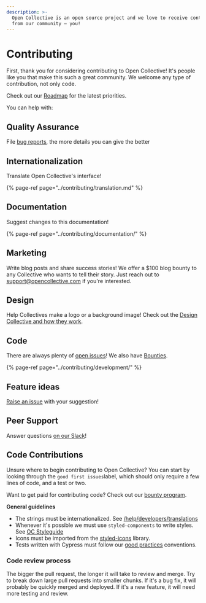 ```yaml
---
description: >-
  Open Collective is an open source project and we love to receive contributions
  from our community — you!
---
```


# Contributing

First, thank you for considering contributing to Open Collective! It's people like you that make this such a great community. We welcome any type of contribution, not only code.

Check out our [Roadmap](../product/roadmap.md) for the latest priorities.

You can help with: 

## **Quality Assurance**

File [bug reports](https://github.com/opencollective/opencollective/issues), the more details you can give the better

## **Internationalization**

Translate Open Collective's interface!

{% page-ref page="../contributing/translation.md" %}

## **Documentation**

Suggest changes to this documentation!

{% page-ref page="../contributing/documentation/" %}

## **Marketing**

Write blog posts and share success stories! We offer a $100 blog bounty to any Collective who wants to tell their story. Just reach out to [support@opencollective.com](mailto:support@opencollective.com) if you're interested.

## **Design**

Help Collectives make a logo or a background image! Check out the [Design Collective and how they work](https://blog.opencollective.com/open-collective-design/).

## **Code**

There are always plenty of [open issues](https://github.com/OpenCollective/OpenCollective/issues)! We also have [Bounties](../contributing/development/bounties.md).

{% page-ref page="../contributing/development/" %}

## **Feature ideas**

[Raise an issue](https://github.com/opencollective/opencollective/issues/) with your suggestion!

## **Peer Support**

Answer questions [on our Slack](https://slack.opencollective.com)!

## Code Contributions

Unsure where to begin contributing to Open Collective? You can start by looking through the `good first issues`label, which should only require a few lines of code, and a test or two.

Want to get paid for contributing code? Check out our [bounty program](../contributing/development/bounties.md).

**General guidelines**

* The strings must be internationalized. See [/help/developers/translations](https://docs.opencollective.com/help/developers/translations)
* Whenever it's possible we must use `styled-components` to write styles. See [OC Styleguide](https://styleguide.opencollective.com/)
* Icons must be imported from the [styled-icons](http://styled-icons.js.org/) library.
* Tests written with Cypress must follow our [good practices](https://docs.opencollective.com/help/developers/testing-with-cypress) conventions.

### Code review process

The bigger the pull request, the longer it will take to review and merge. Try to break down large pull requests into smaller chunks. If it's a bug fix, it will probably be quickly merged and deployed. If it's a new feature, it will need more testing and review.

